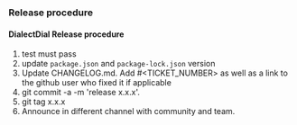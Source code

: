 ### Release procedure

#### DialectDial Release procedure
1. test must pass
2. update `package.json` and `package-lock.json` version
3. Update CHANGELOG.md. Add #<TICKET_NUMBER> as well as a link to the github user who fixed it if applicable
4. git commit -a -m 'release x.x.x'.
5. git tag x.x.x
6. Announce in different channel with community and team.
